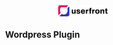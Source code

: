 <p align="center">
  <br />
  <a href="https://userfront.com">
    <img src="https://raw.githubusercontent.com/userfront/userfront/main/logo.png" width="160">
  </a>
  <br />
</p>

# Wordpress Plugin
